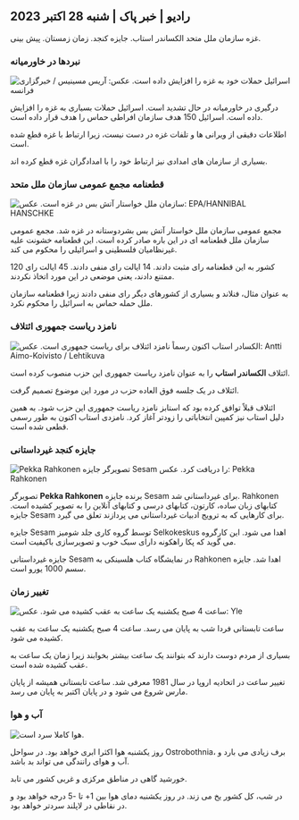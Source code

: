 ## رادیو \| خبر پاک \| شنبه 28 اکتبر 2023

غزه سازمان ملل متحد الکساندر استاب. جایزه کنجد. زمان زمستان. پیش بینی.

### نبردها در خاورمیانه

![اسرائیل حملات خود به غزه را افزایش داده است. عکس: آریس مسینیس / خبرگزاری فرانسه](https://images.cdn.yle.fi/image/upload/c_crop,h_2880,w_5120,x_0,y_531/ar_1.7777777777777777,c_fill,g_5/c_crop,h_2880,w_5120,x_0,y_531/ar_1.7777777777777777,c_fill,g_5/c_crop,h_10.q_auto:eco/f_auto/fl_lossy/v1698410872/39-1192351653bb10bf0b47)

درگیری در خاورمیانه در حال تشدید است. اسرائیل حملات بسیاری به غزه را افزایش داده است. اسرائیل 150 هدف سازمان افراطی حماس را هدف قرار داده است.

اطلاعات دقیقی از ویرانی ها و تلفات غزه در دست نیست، زیرا ارتباط با غزه قطع شده است.

بسیاری از سازمان های امدادی نیز ارتباط خود را با امدادگران غزه قطع کرده اند.

### قطعنامه مجمع عمومی سازمان ملل متحد

![سازمان ملل خواستار آتش بس در غزه است. عکس: EPA/HANNIBAL HANSCHKE](https://images.cdn.yle.fi/image/upload/c_crop,h_3150,w_5600,x_0,y_268/ar_1.777777777777777,c_fill,g_7777777,c_fill,g_5000,c_fill,g_500,hq_auto:eco/f_auto/fl_lossy/v1698499380/39-1192714653d0ab7d4d4c)

مجمع عمومی سازمان ملل خواستار آتش بس بشردوستانه در غزه شد. مجمع عمومی سازمان ملل قطعنامه ای در این باره صادر کرده است. این قطعنامه خشونت علیه غیرنظامیان فلسطینی و اسرائیلی را محکوم می کند.

120 کشور به این قطعنامه رای مثبت دادند. 14 ایالت رای منفی دادند. 45 ایالت رای ممتنع دادند، یعنی موضعی در این مورد اتخاذ نکردند.

به عنوان مثال، فنلاند و بسیاری از کشورهای دیگر رای منفی دادند زیرا قطعنامه سازمان ملل حمله حماس به اسرائیل را محکوم نکرد.

### نامزد ریاست جمهوری ائتلاف

![الکسادر استاب اکنون رسماً نامزد ائتلاف برای ریاست جمهوری است. عکس: Antti Aimo-Koivisto / Lehtikuva](https://images.cdn.yle.fi/image/upload/c_crop,h_2880,w_5120,x_0,y_287/ar_1.77777777777777777,c_whigh_1.77777777777777777777777777777777777777777777777777777777777777777777777777777777777777777777777777777777777777777777777777777777777777777777777777777777777777777777777771،c_fill,g.0/q_auto:eco/f_auto/fl_lossy/v1698494219/39-1192698653cf6c267686)

ائتلاف **الکساندر استاب** را به عنوان نامزد ریاست جمهوری این حزب منصوب کرده است.

ائتلاف در یک جلسه فوق العاده حزب در مورد این موضوع تصمیم گرفت.

ائتلاف قبلاً توافق کرده بود که استابز نامزد ریاست جمهوری این حزب شود. به همین دلیل استاب نیز کمپین انتخاباتی را زودتر آغاز کرد. نامزدی استاب اکنون به طور رسمی قطعی شده است.

### جایزه کنجد غیرداستانی

![Pekka Rahkonen تصویرگر جایزه Sesam را دریافت کرد. عکس: Pekka Rahkonen](https://images.cdn.yle.fi/image/upload/c_crop,h_861,w_1531,x_2,y_65/ar_1.777777777777777,c_fill,g_faces,h_1_6100,h_6100,h_6100,h_6100,h_1000,h_1000,h_1000,h_1000,h_12000/d_eco/f_auto/fl_lossy/v1698504762/39-1192741653d1f5e2611a)

تصویرگر **Pekka Rahkonen** برنده جایزه Sesam برای غیرداستانی شد. Rahkonen کتابهای زبان ساده، کارتون، کتابهای درسی و کتابهای آنلاین را به تصویر کشیده است. جایزه Sesam برای کارهایی که به ترویج ادبیات غیرداستانی می پردازند تعلق می گیرد.

جایزه Sesam توسط گروه کاری جلد شومیز Selkokeskus اهدا می شود. این کارگروه می گوید که پکا راهکونه دارای سبک خوب و تصویرسازی باکیفیت است.

جایزه غیرداستانی Sesam در نمایشگاه کتاب هلسینکی به Rahkonen اهدا شد. جایزه سسم 1000 یورو است.

### تغییر زمان

![ساعت 4 صبح یکشنبه یک ساعت به عقب کشیده می شود. عکس: Yle](https://images.cdn.yle.fi/image/upload/c_crop,h_900,w_1600,x_0,y_0/ar_1.777777777777777,c_fill,g_faces,h_675,w__1200d/f_auto/fl_lossy/v1603530654/14-svyle-6142553197327452bd)

ساعت تابستانی فردا شب به پایان می رسد. ساعت 4 صبح یکشنبه یک ساعت به عقب کشیده می شود.

بسیاری از مردم دوست دارند که بتوانند یک ساعت بیشتر بخوابند زیرا زمان یک ساعت به عقب کشیده شده است.

تغییر ساعت در اتحادیه اروپا در سال 1981 معرفی شد. ساعت تابستانی همیشه از پایان مارس شروع می شود و در پایان اکتبر به پایان می رسد.

### آب و هوا

![هوا کاملا سرد است.](https://images.cdn.yle.fi/image/upload/c_crop,h_1080,w_1919,x_0,y_0/ar_1.777777777777777,c_fill,g_faces,h_1_6100,d_0/q_auto:eco/f_auto/fl_lossy/v1698504972/39-1192742653d20d3625ce)

روز یکشنبه هوا اکثرا ابری خواهد بود. در سواحل Ostrobothnia، برف زیادی می بارد و آب و هوای رانندگی می تواند بد باشد.

خورشید گاهی در مناطق مرکزی و غربی کشور می تابد.

در شب، کل کشور یخ می زند. در روز یکشنبه دمای هوا بین 1+ تا -5 درجه خواهد بود و در نقاطی در لاپلند سردتر خواهد بود.